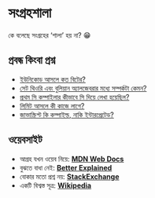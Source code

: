 # সংগ্রহশালা

কে বলেছে সংগ্রহের ‘শালা’ হয় না? 😁

## প্রবন্ধ কিংবা প্রশ্ন

- [ইউনিকোড আসলে কত বিটের?](https://www.joelonsoftware.com/2003/10/08/the-absolute-minimum-every-software-developer-absolutely-positively-must-know-about-unicode-and-character-sets-no-excuses/)
- [সেট থিওরি এবং বুলিয়ান অ্যালজেবরার মধ্যে সম্পর্কটা কেমন?](https://www.microsoftpressstore.com/content/images/9780137909100/samplepages/9780137909100_Sample.pdf)
- [প্রথম সি কম্পাইলার কীভাবে সি দিয়ে লেখা হয়েছিল?](https://stackoverflow.com/questions/18125490/how-was-the-first-c-compiler-written)
- [লিমিট আসলে কী কাজে লাগে?](https://betterexplained.com/articles/an-intuitive-introduction-to-limits/)
- [জাভাস্ক্রিপ্ট কি কম্পাইল্ড, নাকি ইন্টারপ্রেটেড?](https://hacks.mozilla.org/2017/02/a-crash-course-in-just-in-time-jit-compilers/)

## ওয়েবসাইট

- আগ্রহ যখন ওয়েব নিয়ে: **[MDN Web Docs](https://developers.mozilla.org)**
- বুঝতে বাধা নেই: **[Better Explained](https://betterexplained.com)**
- বোকার মতো প্রশ্ন নয়: **[StackExchange](https://stackexchange.com/)**
- একটি বিশ্বস্ত সূত্র: **[Wikipedia](https://wikipedia.org)**
